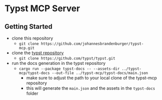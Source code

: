 # Typst MCP Server

## Getting Started

- clone this repository
  - `git clone https://github.com/johannesbrandenburger/typst-mcp.git`
- clone the [typst repository](https://github.com/typst/typst.git)
  - `git clone https://github.com/typst/typst.git`
- run the docs generation in the typst repository
  - `cargo run --package typst-docs -- --assets-dir ../typst-mcp/typst-docs --out-file ../typst-mcp/typst-docs/main.json`
    - make sure to adjust the path to your local clone of the typst-mcp repository
    - this will generate the `main.json` and the assets in the `typst-docs` folder
